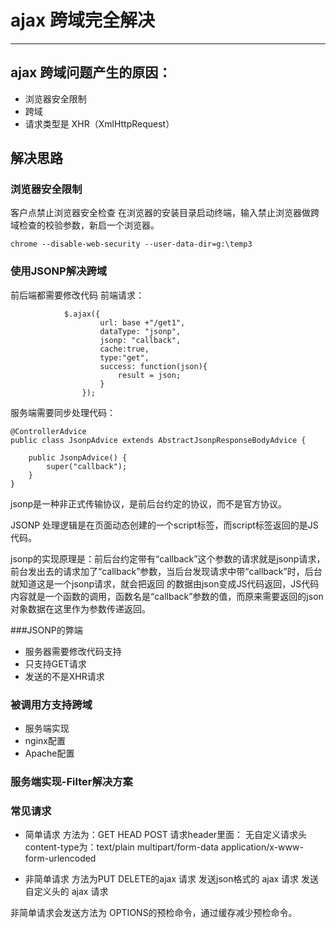 # ajax 跨域完全解决

---

## ajax 跨域问题产生的原因：
+ 浏览器安全限制
+ 跨域
+ 请求类型是 XHR（XmlHttpRequest）

## 解决思路
### 浏览器安全限制
客户点禁止浏览器安全检查
在浏览器的安装目录启动终端，输入禁止浏览器做跨域检查的校验参数，新启一个浏览器。
```
chrome --disable-web-security --user-data-dir=g:\temp3
```

### 使用JSONP解决跨域
前后端都需要修改代码
前端请求：
```
            $.ajax({
					url: base +"/get1",
					dataType: "jsonp",
					jsonp: "callback",
					cache:true,
					type:"get",
					success: function(json){
						result = json;
					}
				});
```
服务端需要同步处理代码：
```
@ControllerAdvice
public class JsonpAdvice extends AbstractJsonpResponseBodyAdvice {

    public JsonpAdvice() {
        super("callback");
    }
}
```
jsonp是一种非正式传输协议，是前后台约定的协议，而不是官方协议。

JSONP 处理逻辑是在页面动态创建的一个script标签，而script标签返回的是JS代码。

jsonp的实现原理是：前后台约定带有“callback”这个参数的请求就是jsonp请求，前台发出去的请求加了“callback”参数，当后台发现请求中带“callback”时，后台就知道这是一个jsonp请求，就会把返回
的数据由json变成JS代码返回，JS代码内容就是一个函数的调用，函数名是“callback”参数的值，而原来需要返回的json对象数据在这里作为参数传递返回。

###JSONP的弊端
+ 服务器需要修改代码支持
+ 只支持GET请求
+ 发送的不是XHR请求


### 被调用方支持跨域
+ 服务端实现
+ nginx配置
+ Apache配置

### 服务端实现-Filter解决方案


### 常见请求
+ 简单请求
方法为：GET HEAD POST
请求header里面：
    无自定义请求头
    content-type为：text/plain multipart/form-data application/x-www-form-urlencoded

+ 非简单请求
方法为PUT DELETE的ajax 请求
发送json格式的 ajax 请求
发送自定义头的 ajax 请求

非简单请求会发送方法为 OPTIONS的预检命令，通过缓存减少预检命令。